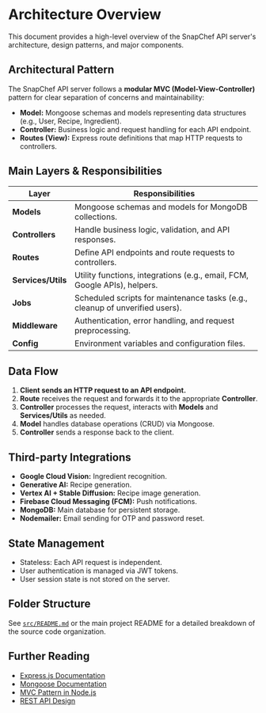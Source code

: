 # Architecture Overview

This document provides a high-level overview of the SnapChef API server's architecture, design patterns, and major components.

## Architectural Pattern

The SnapChef API server follows a **modular MVC (Model-View-Controller)** pattern for clear separation of concerns and maintainability:

- **Model:** Mongoose schemas and models representing data structures (e.g., User, Recipe, Ingredient).
- **Controller:** Business logic and request handling for each API endpoint.
- **Routes (View):** Express route definitions that map HTTP requests to controllers.

## Main Layers & Responsibilities

| Layer         | Responsibilities                                                                 |
|---------------|----------------------------------------------------------------------------------|
| **Models**    | Mongoose schemas and models for MongoDB collections.                             |
| **Controllers**| Handle business logic, validation, and API responses.                           |
| **Routes**    | Define API endpoints and route requests to controllers.                          |
| **Services/Utils** | Utility functions, integrations (e.g., email, FCM, Google APIs), helpers.   |
| **Jobs**      | Scheduled scripts for maintenance tasks (e.g., cleanup of unverified users).     |
| **Middleware**| Authentication, error handling, and request preprocessing.                       |
| **Config**    | Environment variables and configuration files.                                   |

## Data Flow

1. **Client sends an HTTP request to an API endpoint.**
2. **Route** receives the request and forwards it to the appropriate **Controller**.
3. **Controller** processes the request, interacts with **Models** and **Services/Utils** as needed.
4. **Model** handles database operations (CRUD) via Mongoose.
5. **Controller** sends a response back to the client.

## Third-party Integrations

- **Google Cloud Vision:** Ingredient recognition.
- **Generative AI:** Recipe generation.
- **Vertex AI + Stable Diffusion:** Recipe image generation.
- **Firebase Cloud Messaging (FCM):** Push notifications.
- **MongoDB:** Main database for persistent storage.
- **Nodemailer:** Email sending for OTP and password reset.

## State Management

- Stateless: Each API request is independent.
- User authentication is managed via JWT tokens.
- User session state is not stored on the server.

## Folder Structure

See [`src/README.md`](/src/README.md) or the main project README for a detailed breakdown of the source code organization.

## Further Reading

- [Express.js Documentation](https://expressjs.com/)
- [Mongoose Documentation](https://mongoosejs.com/)
- [MVC Pattern in Node.js](https://www.geeksforgeeks.org/model-view-controllermvc-architecture-for-node-applications/)
- [REST API Design](https://restfulapi.net/)